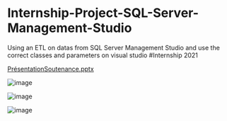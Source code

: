 # Internship-Project-SQL-Server-Management-Studio
Using an ETL on datas from SQL Server Management Studio and use the correct classes and parameters on visual studio
#Internship 2021

[PrésentationSoutenance.pptx](https://github.com/BL-30/DataProject-SQL-Server-Integration-Services-PowerBI/files/7697455/PresentationSoutenance.pptx)

![image](https://user-images.githubusercontent.com/91438136/145685748-308bd770-847d-442a-97d2-26997f33fa9f.png)

![image](https://user-images.githubusercontent.com/91438136/145685736-3fd1525a-5a46-4d9f-bf5b-8158147d898f.png)

![image](https://user-images.githubusercontent.com/91438136/145685765-bb910e3b-7e71-4c7c-9e74-bbbf5c1af1c1.png)
